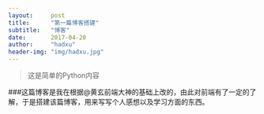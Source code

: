 ```yaml
---
layout:     post
title:      "第一篇博客搭建"
subtitle:   "博客"
date:       2017-04-20
author:     "hadxu"
header-img: "img/hadxu.jpg"
---
```


> 这是简单的Python内容

###这篇博客是我在根据@黄玄前端大神的基础上改的，由此对前端有了一定的了解，于是搭建该篇博客，用来写写个人感想以及学习方面的东西。